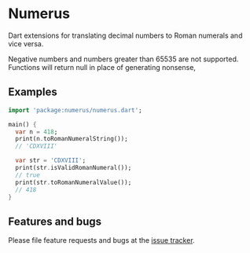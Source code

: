# Numerus

Dart extensions for translating decimal numbers to Roman numerals and vice versa.

Negative numbers and numbers greater than 65535 are not supported. Functions will return null in place of generating nonsense,

## Examples

```dart
import 'package:numerus/numerus.dart';

main() {
  var n = 418;
  print(n.toRomanNumeralString());
  // 'CDXVIII'

  var str = 'CDXVIII';
  print(str.isValidRomanNumeral());
  // true
  print(str.toRomanNumeralValue());
  // 418  
}
```

## Features and bugs

Please file feature requests and bugs at the [issue tracker][tracker].

[tracker]: http://example.com/issues/replaceme
